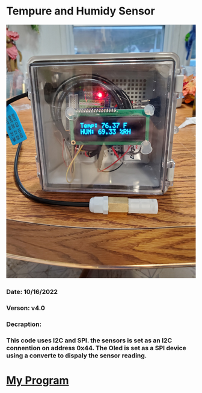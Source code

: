 # Tempure and Humidy Sensor


 ![The finle project](/20221016_181409.jpg)

### Date: 10/16/2022
### Verson: v4.0
### Decraption: 
### This code uses I2C and SPI. the sensors is set as an I2C connention on address 0x44. The Oled is set as a SPI device using a converte to dispaly the sensor reading. 

# [My Program](/usdalab4.0.ino)
 




